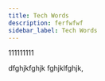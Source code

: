 ```yaml
---
title: Tech Words
description: ferfwfwf
sidebar_label: Tech Words
---
```




111111111

dfghjkfghjk
fghjklfghjk,
